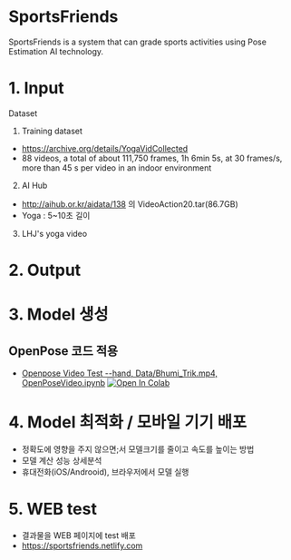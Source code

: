 # SportsFriends
SportsFriends is a system that can grade sports activities using Pose Estimation AI technology.

# 1. Input
Dataset 
1) Training dataset 
-	https://archive.org/details/YogaVidCollected 
-	88 videos, a total of about 111,750 frames, 1h 6min 5s, at 30 frames/s, more than 45 s per video in an indoor environment 
2) AI Hub
- http://aihub.or.kr/aidata/138 의 VideoAction20.tar(86.7GB)
- Yoga : 5~10초 길이
3) LHJ's yoga video 


# 2. Output

# 3. Model 생성

## OpenPose 코드 적용 
- [Openpose Video Test --hand, Data/Bhumi_Trik.mp4, OpenPoseVideo.ipynb](OpenPoseVideo.ipynb)
  [![Open In Colab](https://colab.research.google.com/assets/colab-badge.svg)](https://colab.research.google.com/github//AI-FLEX-9/SportsFriends/blob/master/Code/OpenPoseVideo.ipynb)


# 4. Model 최적화 / 모바일 기기 배포
- 정확도에 영향을 주지 않으면;서 모델크기를 줄이고 속도를 높이는 방법
- 모델 계산 성능 상세분석
- 휴대전화(iOS/Androoid), 브라우저에서 모델 실행

# 5. WEB test
 - 결과물을 WEB 페이지에 test 배포
 - https://sportsfriends.netlify.com
